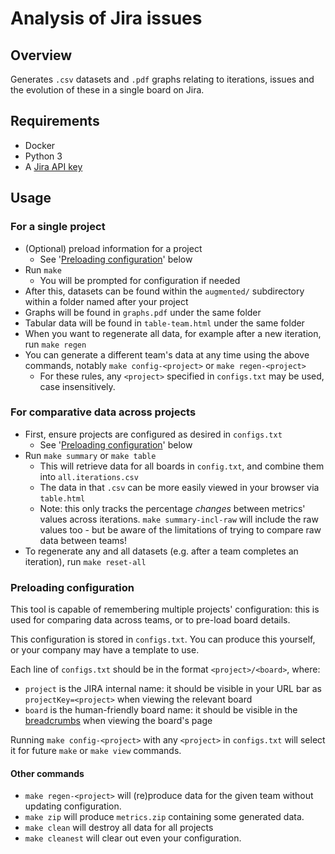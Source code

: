 
# Analysis of Jira issues

## Overview
Generates `.csv` datasets and `.pdf` graphs relating to iterations, issues and the evolution of these in a single board on Jira.

## Requirements
- Docker
- Python 3
- A [Jira API key](https://id.atlassian.com/manage-profile/security/api-tokens)

## Usage
### For a single project
- (Optional) preload information for a project
  - See '[Preloading configuration](#preloading-configuration)' below
- Run `make`
  - You will be prompted for configuration if needed
- After this, datasets can be found within the `augmented/` subdirectory within a folder named after your project
- Graphs will be found in `graphs.pdf` under the same folder
- Tabular data will be found in `table-team.html` under the same folder
- When you want to regenerate all data, for example after a new iteration, run `make regen`
- You can generate a different team's data at any time using the above commands, notably `make config-<project>` or `make regen-<project>`
  - For these rules, any `<project>` specified in `configs.txt` may be used, case insensitively.

### For comparative data across projects
- First, ensure projects are configured as desired in `configs.txt`
  - See '[Preloading configuration](#preloading-configuration)' below
- Run `make summary` or `make table`
  - This will retrieve data for all boards in `config.txt`, and combine them into `all.iterations.csv`
  - The data in that `.csv` can be more easily viewed in your browser via `table.html`
  - Note: this only tracks the percentage _changes_ between metrics' values across iterations. `make summary-incl-raw` will include the raw values too - but be aware of the limitations of trying to compare raw data between teams!
- To regenerate any and all datasets (e.g. after a team completes an iteration), run `make reset-all`

### Preloading configuration
This tool is capable of remembering multiple projects' configuration: this is used for comparing data across teams, or to pre-load board details.

This configuration is stored in `configs.txt`. You can produce this yourself, or your company may have a template to use.

Each line of `configs.txt` should be in the format `<project>/<board>`, where:
  - `project` is the JIRA internal name: it should be visible in your URL bar as `projectKey=<project>` when viewing the relevant board
  - `board` is the human-friendly board name: it should be visible in the [breadcrumbs](https://en.wikipedia.org/wiki/Breadcrumb_navigation#Websites) when viewing the board's page

Running `make config-<project>` with any `<project>` in `configs.txt` will select it for future `make` or `make view` commands.

#### Other commands

- `make regen-<project>` will (re)produce data for the given team without updating configuration.
- `make zip` will produce `metrics.zip` containing some generated data.
- `make clean` will destroy all data for all projects
- `make cleanest` will clear out even your configuration.
